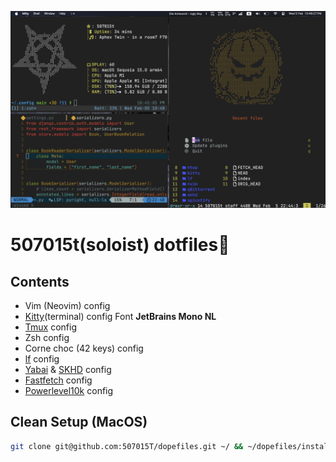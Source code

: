 ![MacOS Setup=)](.README-photos/Setup.png)
# 507015t(soloist) dotfiles🎃
## Contents
- Vim (Neovim) config
- [Kitty](https://sw.kovidgoyal.net/kitty/)(terminal) config
	Font **JetBrains Mono NL**
- [Tmux](https://github.com/tmux/tmux) config
- Zsh config
- Corne choc (42 keys) config
- [lf](https://github.com/gokcehan/lf) config
- [Yabai](https://github.com/koekeishiya/yabai) & [SKHD](https://github.com/koekeishiya/skhd) config
- [Fastfetch](https://github.com/fastfetch-cli/fastfetch) config 
- [Powerlevel10k](https://github.com/romkatv/powerlevel10k) config
## Clean Setup (MacOS)
```bash
git clone git@github.com:507015T/dopefiles.git ~/ && ~/dopefiles/install.sh
```

